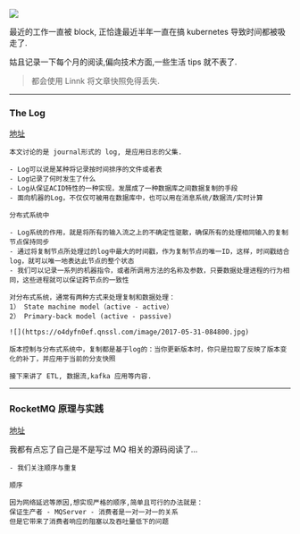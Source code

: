 ![](https://o4dyfn0ef.qnssl.com/image/2017-05-31-reading_title.png?imageView2/2/h/300) 

最近的工作一直被 block, 正恰逢最近半年一直在搞 kubernetes 导致时间都被吸走了. 

姑且记录一下每个月的阅读,偏向技术方面,一些生活 tips 就不表了. 

> 都会使用 Linnk 将文章快照免得丢失. 

- - - - -- 

### The Log 

[地址](https://linnk.net/my/read.html?readUrl=https://linnk.net/article/7rx2o3/http_www_importnew_com_23445_html_article.html) 

```
本文讨论的是 journal形式的 log, 是应用日志的父集. 

- Log可以说是某种将记录按时间排序的文件或者表
- Log记录了何时发生了什么
- Log从保证ACID特性的一种实现，发展成了一种数据库之间数据复制的手段
- 面向机器的Log，不仅仅可被用在数据库中，也可以用在消息系统/数据流/实时计算

分布式系统中

- Log系统的作用，就是将所有的输入流之上的不确定性驱散，确保所有的处理相同输入的复制节点保持同步
- 通过将复制节点所处理过的log中最大的时间戳，作为复制节点的唯一ID，这样，时间戳结合log，就可以唯一地表达此节点的整个状态
- 我们可以记录一系列的机器指令，或者所调用方法的名称及参数，只要数据处理进程的行为相同，这些进程就可以保证跨节点的一致性

对分布式系统，通常有两种方式来处理复制和数据处理：
1） State machine model（active - active）
2） Primary-back model (active - passive)

![](https://o4dyfn0ef.qnssl.com/image/2017-05-31-084800.jpg)

版本控制与分布式系统中，复制都是基于log的：当你更新版本时，你只是拉取了反映了版本变化的补丁，并应用于当前的分支快照

接下来讲了 ETL, 数据流,kafka 应用等内容. 
```

- - - - -- 

### RocketMQ 原理与实践 

[地址](https://linnk.net/a/umL9vo)

我都有点忘了自己是不是写过 MQ 相关的源码阅读了... 

```
- 我们关注顺序与重复 

顺序

因为网络延迟等原因,想实现严格的顺序,简单且可行的办法就是：
保证生产者 - MQServer - 消费者是一对一对一的关系
但是它带来了消费者响应的阻塞以及吞吐量低下的问题 


```
